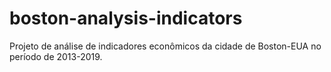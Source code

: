 # boston-analysis-indicators
Projeto de análise de indicadores econômicos da cidade de Boston-EUA no período de 2013-2019.
